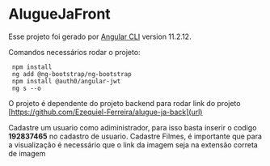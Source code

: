 # AlugueJaFront

Esse projeto foi gerado por [Angular CLI](https://github.com/angular/angular-cli) version 11.2.12.

Comandos necessários rodar o projeto:
 ```
  npm install
  ng add @ng-bootstrap/ng-bootstrap
  npm install @auth0/angular-jwt
  ng s --o
```
O projeto é dependente do projeto backend para rodar link do projeto [https://github.com/Ezequiel-Ferreira/alugue-ja-back](url)

Cadastre um usuario como adiministrador, para isso basta inserir o codigo **192837465** no cadastro de usuario.
Cadastre Filmes, é importante que para a visualização é necessário que o link da imagem seja na extensão correta de imagem
